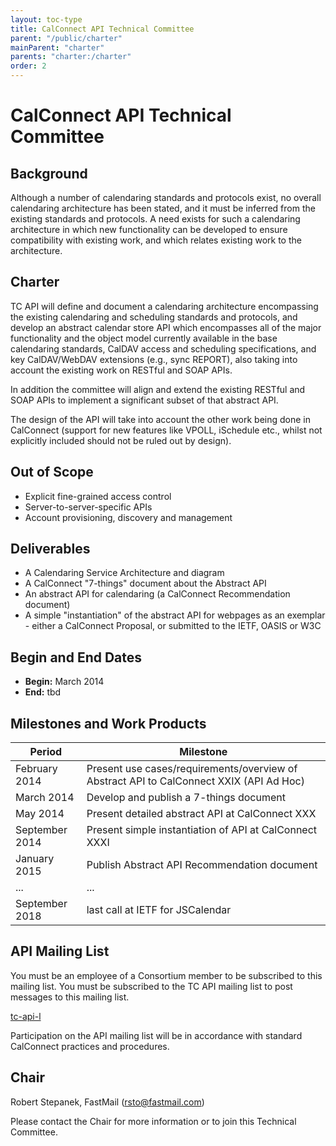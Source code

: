 ```yaml
---
layout: toc-type
title: CalConnect API Technical Committee
parent: "/public/charter"
mainParent: "charter"
parents: "charter:/charter"
order: 2
---
```


# CalConnect API Technical Committee

## Background

Although a number of calendaring standards and protocols exist, no overall calendaring architecture has been stated, and it must be inferred from the existing standards and protocols. A need exists for such a calendaring architecture in which new functionality can be developed to ensure compatibility with existing work, and which relates existing work to the architecture.

## Charter

TC API will define and document a calendaring architecture encompassing the existing calendaring and scheduling standards and protocols, and develop an abstract calendar store API which encompasses all of the major functionality and the object model currently available in the base calendaring standards, CalDAV access and scheduling specifications, and key CalDAV/WebDAV extensions (e.g., sync REPORT), also taking into account the existing work on RESTful and SOAP APIs.

In addition the committee will align and extend the existing RESTful and SOAP APIs to implement a significant subset of that abstract API.

The design of the API will take into account the other work being done in CalConnect (support for new features like VPOLL, iSchedule etc., whilst not explicitly included should not be ruled out by design).

## Out of Scope 

- Explicit fine-grained access control
- Server-to-server-specific APIs
- Account provisioning, discovery and management
 
## Deliverables

- A Calendaring Service Architecture and diagram
- A CalConnect "7-things" document about the Abstract API
- An abstract API for calendaring (a CalConnect Recommendation document)
- A simple "instantiation" of the abstract API for webpages as an exemplar - either a CalConnect Proposal, or submitted to the IETF, OASIS or W3C

## Begin and End Dates

* **Begin:** March 2014
* **End:** tbd

## Milestones and Work Products

| Period | Milestone |
| --- | --- |
| February 2014 |	Present use cases/requirements/overview of Abstract API to CalConnect XXIX (API Ad Hoc) |
| March 2014 |	Develop and publish a 7-things document |
| May 2014 |	Present detailed abstract API at CalConnect XXX |
| September 2014 |	Present simple instantiation of API at CalConnect XXXI |
| January 2015 |	Publish Abstract API Recommendation document |
| ... | ... |
| September 2018 | last call at IETF for JSCalendar |

## API Mailing List

You must be an employee of a Consortium member to be subscribed to this mailing list.
You must be subscribed to the TC API mailing list to post messages to this mailing list.

[tc-api-l](mailto:tc-api-l@lists.calconnect.org)

Participation on the API mailing list will be in accordance with standard CalConnect practices and procedures.

## Chair 

Robert Stepanek, FastMail ([rsto@fastmail.com](mailto:rsto@fastmail.com))

Please contact the Chair for more information or to join this Technical Committee. 
